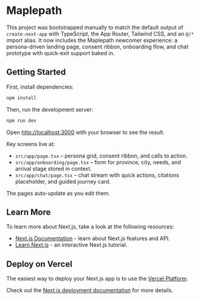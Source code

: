 # Maplepath

This project was bootstrapped manually to match the default output of `create-next-app` with TypeScript, the App Router, Tailwind CSS, and an `@/*` import alias. It now includes the Maplepath newcomer experience: a persona-driven landing page, consent ribbon, onboarding flow, and chat prototype with quick-exit support baked in.

## Getting Started

First, install dependencies:

```bash
npm install
```

Then, run the development server:

```bash
npm run dev
```

Open [http://localhost:3000](http://localhost:3000) with your browser to see the result.

Key screens live at:

- `src/app/page.tsx` – persona grid, consent ribbon, and calls to action.
- `src/app/onboarding/page.tsx` – form for province, city, needs, and arrival stage stored in context.
- `src/app/chat/page.tsx` – chat stream with quick actions, citations placeholder, and guided journey card.

The pages auto-update as you edit them.

## Learn More

To learn more about Next.js, take a look at the following resources:

- [Next.js Documentation](https://nextjs.org/docs) - learn about Next.js features and API.
- [Learn Next.js](https://nextjs.org/learn) - an interactive Next.js tutorial.

## Deploy on Vercel

The easiest way to deploy your Next.js app is to use the [Vercel Platform](https://vercel.com/new?utm_medium=appsite&utm_source=create-next-app&utm_campaign=create-next-app).

Check out the [Next.js deployment documentation](https://nextjs.org/docs/deployment) for more details.
